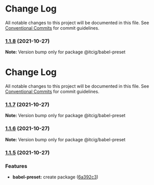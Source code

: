 # Change Log

All notable changes to this project will be documented in this file. See
[Conventional Commits](https://conventionalcommits.org) for commit guidelines.

### [1.1.8](https://github.com/itcig/itcig/compare/@itcig/babel-preset@1.1.7...@itcig/babel-preset@1.1.8) (2021-10-27)

**Note:** Version bump only for package @itcig/babel-preset

# Change Log

All notable changes to this project will be documented in this file. See
[Conventional Commits](https://conventionalcommits.org) for commit guidelines.

### [1.1.7](https://github.com/itcig/itcig/compare/@itcig/babel-preset@1.1.6...@itcig/babel-preset@1.1.7) (2021-10-27)

**Note:** Version bump only for package @itcig/babel-preset

### [1.1.6](https://github.com/itcig/itcig/compare/@itcig/babel-preset@1.1.5...@itcig/babel-preset@1.1.6) (2021-10-27)

**Note:** Version bump only for package @itcig/babel-preset

### [1.1.5](https://github.com/itcig/itcig/compare/@itcig/babel-preset@1.1.5...@itcig/babel-preset@1.1.5) (2021-10-27)

### Features

- **babel-preset:** create package
  ([6a392c3](https://github.com/itcig/itcig/commit/6a392c394b98b919d14effc35df3ff38bb09ec71))
